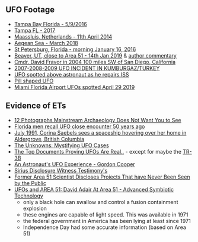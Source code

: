 ## UFO Footage

- [Tampa Bay Florida - 5/9/2016](https://www.youtube.com/watch?v=SPW-t4p38Jo)
- [Tampa FL - 2017](https://www.youtube.com/watch?v=HRZ4M5dfQV0)
- [Maassluis, Netherlands - 11th April 2014](https://www.youtube.com/watch?v=57gQl9UMERo)
- [Aegean Sea - March 2018](https://www.youtube.com/watch?v=nqi4QNFXu-c)
- [St Petersburg, Florida - morning January 16, 2016](https://www.youtube.com/watch?v=O517Cr6hD8M)
- [Beaver, UT, close to Area 51 - 14th Jan 2019](https://www.youtube.com/watch?v=L2Xh4zuzGIE) & [author commentary](https://www.youtube.com/watch?v=cE-Yrv1-chI)
- [Cmdr. David Fravor in 2004 100 miles SW of San Diego, California](https://www.youtube.com/watch?v=EDj9ZZQY2kA)
- [2007-2008-2009 UFO INCIDENT IN KUMBURGAZ/TURKEY](https://www.youtube.com/watch?v=wRE6PifUkF0)
- [UFO spotted above astronaut as he repairs ISS](https://www.youtube.com/watch?v=zJHSGvTuP5Q)
- [Pill shaped UFO](https://www.youtube.com/watch?v=n36KOqbwrMY)
- [Miami Florida Airport UFOs spotted April 29 2019](https://www.youtube.com/watch?v=o3sbFHjy4Ns)

## Evidence of ETs

- [12 Photographs Mainstream Archaeology Does Not Want You to See](https://www.youtube.com/watch?v=87a9-wgkCaQ)
- [Florida men recall UFO close encounter 50 years ago](https://www.youtube.com/watch?v=_RVakG3uYEk)
- [July 1991, Corina Saebels sees a spaceship hovering over her home in Aldergrove, British Columbia](https://www.youtube.com/watch?v=kX91dySxqXQ)
- [The Unknowns: Mystifying UFO Cases](https://www.youtube.com/watch?v=fb7T1v_VHpE)
- [The Top Documents Proving UFOs Are Real..](https://www.youtube.com/watch?v=sgU6RYEqwyQ) - except for maybe the [TR-3B](http://www.hidden-truth.org/6/black-triangle-ufo-tr-3b-astra.html)
- [An Astronaut's UFO Experience - Gordon Cooper](https://www.youtube.com/watch?v=wsEd_b1C8DY)
- [Sirius Disclosure Witness Testimony's](https://www.youtube.com/watch?v=rBO8z9pHAuA&list=PLZpT2CX97ZILq9L3qsyP0hdG4EOt9ltGo)
- [Former Area 51 Scientist Discloses Projects That have Never Been Seen by the Public](https://www.youtube.com/watch?v=e5nJA8Hkvyc)
- [UFOs and AREA 51: David Adair At Area 51 - Advanced Symbiotic Technology](https://www.youtube.com/watch?v=M0wBXNAiOys)
  - only a black hole can swallow and control a fusion containment explosion
  - these engines are capable of light speed. This was available in 1971
  - the federal government in America has been lying at least since 1971
  - Independence Day had some accurate information (based on Area 51)
